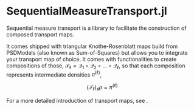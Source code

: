 # SequentialMeasureTransport.jl

Sequential measure transport is a library to facilitate the construction of composed transport maps.

It comes shipped with triangular Knothe-Rosenblatt maps build from PSDModels (also known as Sum-of-Squares) but allows you to integrate your transport map of choice.
It comes with functionalities to create compositions of those, $\mathcal T_{\ell} = \mathcal Q_1 \circ \mathcal Q_2 \circ \dots \circ \mathcal Q_{\ell}$, so that each composition represents intermediate densities $\pi^{(\ell)}$,
```math
    \left(\mathcal T_{\ell}\right)_\sharp \rho = \pi^{(\ell)}
```

For a more detailed introduction of transport maps, see .